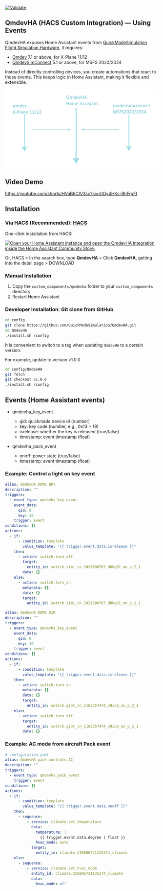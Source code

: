 [![Validate](https://github.com/QuickMadeSimulation/QmdevHA/actions/workflows/validate.yaml/badge.svg)](https://github.com/QuickMadeSimulation/QmdevHA/actions/workflows/validate.yaml)

## QmdevHA (HACS Custom Integration) — Using Events

QmdevHA exposes Home Assistant events from [QuickMadeSimulation Flight Simulation Hardware](https://x-plane.vip/quickmade/shop/), it requires:

* [Qmdev](https://gitee.com/cpuwolf/qmdev) 7.1 or above, for X-Plane 11/12
* [QmdevSimConnect](https://sourceforge.net/projects/qmdevsimconnect/) 5.1 or above, for MSFS 2020/2024

Instead of directly controlling devices, you create automations that react to these events. This keeps logic in Home Assistant, making it flexible and extensible.

![arch](img/qmdevha.jpg)

## Video Demo

https://youtube.com/shorts/HVaB6CtV3sc?si=r0Oy4HKc-RhFrgFt

## Installation

### Via HACS (Recommended): [HACS](https://hacs.xyz/)

One-click installation from HACS:

[![Open your Home Assistant instance and open the QmdevHA integration inside the Home Assistant Community Store.](https://my.home-assistant.io/badges/hacs_repository.svg)](https://my.home-assistant.io/redirect/hacs_repository/?owner=QuickMadeSimulation&repository=QmdevHA&category=integration)

Or, HACS > In the search box, type **QmdevHA** > Click **QmdevHA**, getting into the detail page > DOWNLOAD


### Manual Installation

1. Copy the `custom_components/qmdevha` folder to your `custom_components` directory
2. Restart Home Assistant

### Developer Installation: Git clone from GitHub

```bash
cd config
git clone https://github.com/QuickMadeSimulation/QmdevHA.git
cd QmdevHA
./install.sh /config
```

It is convenient to switch to a tag when updating `QmdevHA` to a certain version.

For example, update to version v1.0.0

```bash
cd config/QmdevHA
git fetch
git checkout v1.0.0
./install.sh /config
```


## Events (Home Assistant events)

- qmdevha_key_event
  - qid: quickmade device id (number)
  - key: key code (number, e.g., 0x13 = 19)
  - isrelease: whether the key is released (true/false)
  - timestamp: event timestamp (float)

- qmdevha_pack_event
  - onoff: power state (true/false)
  - timestamp: event timestamp (float)

### Example: Control a light on key event

```yaml
alias: QmdevHA DOME BRT
description: ""
triggers:
  - event_type: qmdevha_key_event
    event_data:
      qid: 9
      key: 18
    trigger: event
conditions: []
actions:
  - if:
      - condition: template
        value_template: "{{ trigger.event.data.isrelease }}"
    then:
      - action: switch.turn_off
        target:
          entity_id: switch.zimi_cn_1021898767_dhkg01_on_p_2_1
        data: {}
    else:
      - action: switch.turn_on
        metadata: {}
        data: {}
        target:
          entity_id: switch.zimi_cn_1021898767_dhkg01_on_p_2_1
```

```yaml
alias: QmdevHA DOME DIM
description: ""
triggers:
  - event_type: qmdevha_key_event
    event_data:
      qid: 9
      key: 19
    trigger: event
conditions: []
actions:
  - if:
      - condition: template
        value_template: "{{ trigger.event.data.isrelease }}"
    then:
      - action: switch.turn_on
        metadata: {}
        data: {}
        target:
          entity_id: switch.giot_cn_1163257474_v8icm_on_p_2_1
    else:
      - action: switch.turn_off
        target:
          entity_id: switch.giot_cn_1163257474_v8icm_on_p_2_1
        data: {}

```

### Example: AC mode from aircraft Pack event

```yaml
# configuration.yaml
alias: QmdevHA pack controls AC
description: ""
triggers:
  - event_type: qmdevha_pack_event
    trigger: event
conditions: []
actions:
  - if:
      - condition: template
        value_template: "{{ trigger.event.data.onoff }}"
    then:
      - sequence:
          - service: climate.set_temperature
            data:
              temperature: |
                {{ trigger.event.data.degree | float }}
              hvac_mode: auto
            target:
              entity_id: climate.210006721135374_climate
    else:
      - sequence:
          - service: climate.set_hvac_mode
            entity_id: climate.210006721135374_climate
            data:
              hvac_mode: off

```

